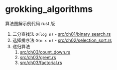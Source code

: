 # grokking_algorithms

算法图解示例代码 rust 版

1. 二分查找法 `O(log n)` - [src/ch01/binary_search.rs](src/ch01/binary_search.rs)
2. 选择排序法 `O(n x n)` - [src/ch02/selection_sort.rs](src/ch02/selection_sort.rs)
3. 递归算法
   1. [src/ch03/count_down.rs](src/ch03/count_down.rs)
   2. [src/ch03/greet.rs](src/ch03/greet.rs)
   3. [src/ch03/factorial.rs](src/ch03/factorial.rs)